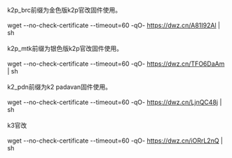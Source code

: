 <br>k2p_brc前缀为金色版k2p官改固件使用。</br>
<br>wget --no-check-certificate --timeout=60 -qO- https://dwz.cn/A81I92Al | sh</br>
<br>k2p_mtk前缀为银色版k2p官改固件使用。</br>
<br>wget --no-check-certificate --timeout=60 -qO- https://dwz.cn/TFO6DaAm | sh</br>
<br>k2_pdn前缀为k2 padavan固件使用。</br>
<br>wget --no-check-certificate --timeout=60 -qO- https://dwz.cn/LjnQC48j | sh</br>
<br>k3官改</br>
<br>wget --no-check-certificate --timeout=60 -qO- https://dwz.cn/iORrL2nQ | sh</br>
